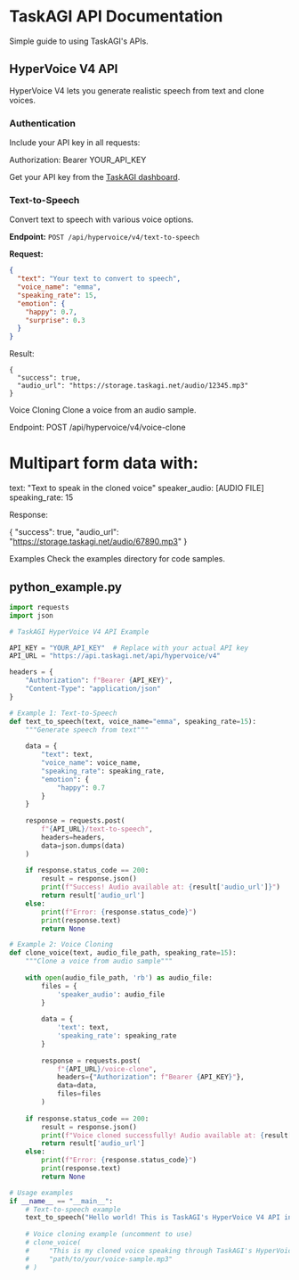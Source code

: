 # TaskAGI API Documentation

Simple guide to using TaskAGI's APIs.

## HyperVoice V4 API

HyperVoice V4 lets you generate realistic speech from text and clone voices.

### Authentication

Include your API key in all requests:

Authorization: Bearer YOUR_API_KEY


Get your API key from the [TaskAGI dashboard](https://taskagi.net/dashboard).

### Text-to-Speech

Convert text to speech with various voice options.

**Endpoint:** `POST /api/hypervoice/v4/text-to-speech`

**Request:**
```json
{
  "text": "Your text to convert to speech",
  "voice_name": "emma",
  "speaking_rate": 15,
  "emotion": {
    "happy": 0.7,
    "surprise": 0.3
  }
}
```
Result:
```
{
  "success": true,
  "audio_url": "https://storage.taskagi.net/audio/12345.mp3"
}
```

Voice Cloning
Clone a voice from an audio sample.

Endpoint: POST /api/hypervoice/v4/voice-clone


# Multipart form data with:
text: "Text to speak in the cloned voice"
speaker_audio: [AUDIO FILE]
speaking_rate: 15

Response:

{
  "success": true,
  "audio_url": "https://storage.taskagi.net/audio/67890.mp3"
}

Examples
Check the examples directory for code samples.



## python_example.py

```python
import requests
import json

# TaskAGI HyperVoice V4 API Example

API_KEY = "YOUR_API_KEY"  # Replace with your actual API key
API_URL = "https://api.taskagi.net/api/hypervoice/v4"

headers = {
    "Authorization": f"Bearer {API_KEY}",
    "Content-Type": "application/json"
}

# Example 1: Text-to-Speech
def text_to_speech(text, voice_name="emma", speaking_rate=15):
    """Generate speech from text"""
    
    data = {
        "text": text,
        "voice_name": voice_name,
        "speaking_rate": speaking_rate,
        "emotion": {
            "happy": 0.7
        }
    }
    
    response = requests.post(
        f"{API_URL}/text-to-speech",
        headers=headers,
        data=json.dumps(data)
    )
    
    if response.status_code == 200:
        result = response.json()
        print(f"Success! Audio available at: {result['audio_url']}")
        return result['audio_url']
    else:
        print(f"Error: {response.status_code}")
        print(response.text)
        return None

# Example 2: Voice Cloning
def clone_voice(text, audio_file_path, speaking_rate=15):
    """Clone a voice from audio sample"""
    
    with open(audio_file_path, 'rb') as audio_file:
        files = {
            'speaker_audio': audio_file
        }
        
        data = {
            'text': text,
            'speaking_rate': speaking_rate
        }
        
        response = requests.post(
            f"{API_URL}/voice-clone",
            headers={"Authorization": f"Bearer {API_KEY}"},
            data=data,
            files=files
        )
    
    if response.status_code == 200:
        result = response.json()
        print(f"Voice cloned successfully! Audio available at: {result['audio_url']}")
        return result['audio_url']
    else:
        print(f"Error: {response.status_code}")
        print(response.text)
        return None

# Usage examples
if __name__ == "__main__":
    # Text-to-speech example
    text_to_speech("Hello world! This is TaskAGI's HyperVoice V4 API in action.")
    
    # Voice cloning example (uncomment to use)
    # clone_voice(
    #     "This is my cloned voice speaking through TaskAGI's HyperVoice API.",
    #     "path/to/your/voice-sample.mp3"
    # )
